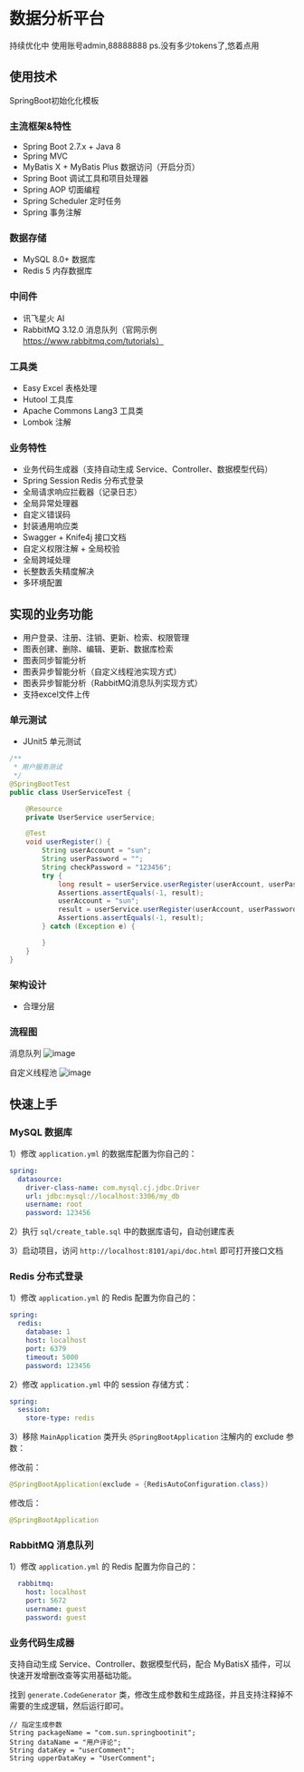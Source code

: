 # 数据分析平台

持续优化中 使用账号admin,88888888
ps.没有多少tokens了,悠着点用
## 使用技术

SpringBoot初始化化模板

### 主流框架&特性

- Spring Boot 2.7.x + Java 8
- Spring MVC
- MyBatis X + MyBatis Plus 数据访问（开启分页）
- Spring Boot 调试工具和项目处理器
- Spring AOP 切面编程
- Spring Scheduler 定时任务
- Spring 事务注解

### 数据存储

- MySQL 8.0+ 数据库
- Redis 5 内存数据库
  
### 中间件

- 讯飞星火 AI
- RabbitMQ 3.12.0 消息队列（官网示例 https://www.rabbitmq.com/tutorials）

### 工具类

- Easy Excel 表格处理
- Hutool 工具库
- Apache Commons Lang3 工具类
- Lombok 注解

### 业务特性

- 业务代码生成器（支持自动生成 Service、Controller、数据模型代码）
- Spring Session Redis 分布式登录
- 全局请求响应拦截器（记录日志）
- 全局异常处理器
- 自定义错误码
- 封装通用响应类
- Swagger + Knife4j 接口文档
- 自定义权限注解 + 全局校验
- 全局跨域处理
- 长整数丢失精度解决
- 多环境配置
  
## 实现的业务功能

- 用户登录、注册、注销、更新、检索、权限管理
- 图表创建、删除、编辑、更新、数据库检索
- 图表同步智能分析
- 图表异步智能分析（自定义线程池实现方式）
- 图表异步智能分析（RabbitMQ消息队列实现方式）
- 支持excel文件上传

### 单元测试

- JUnit5 单元测试

```java  
/**
 * 用户服务测试
 */
@SpringBootTest
public class UserServiceTest {

    @Resource
    private UserService userService;

    @Test
    void userRegister() {
        String userAccount = "sun";
        String userPassword = "";
        String checkPassword = "123456";
        try {
            long result = userService.userRegister(userAccount, userPassword, checkPassword);
            Assertions.assertEquals(-1, result);
            userAccount = "sun";
            result = userService.userRegister(userAccount, userPassword, checkPassword);
            Assertions.assertEquals(-1, result);
        } catch (Exception e) {

        }
    }
}
```

### 架构设计

- 合理分层

### 流程图

消息队列
![image](https://github.com/user-attachments/assets/2273daa1-fd93-44c5-8e83-e28685beaaca)

自定义线程池
![image](https://github.com/user-attachments/assets/12a508cd-9b29-4c0f-acfd-4e2b926d1524)



## 快速上手


### MySQL 数据库
1）修改 `application.yml` 的数据库配置为你自己的：

```yml
spring:
  datasource:
    driver-class-name: com.mysql.cj.jdbc.Driver
    url: jdbc:mysql://localhost:3306/my_db
    username: root
    password: 123456
```

2）执行 `sql/create_table.sql` 中的数据库语句，自动创建库表

3）启动项目，访问 `http://localhost:8101/api/doc.html` 即可打开接口文档

### Redis 分布式登录

1）修改 `application.yml` 的 Redis 配置为你自己的：

```yml
spring:
  redis:
    database: 1
    host: localhost
    port: 6379
    timeout: 5000
    password: 123456
```

2）修改 `application.yml` 中的 session 存储方式：

```yml
spring:
  session:
    store-type: redis
```

3）移除 `MainApplication` 类开头 `@SpringBootApplication` 注解内的 exclude 参数：

修改前：

```java
@SpringBootApplication(exclude = {RedisAutoConfiguration.class})
```

修改后：


```java
@SpringBootApplication
```

### RabbitMQ 消息队列

1）修改 `application.yml` 的 Redis 配置为你自己的：

```yml
  rabbitmq:
    host: localhost
    port: 5672
    username: guest
    password: guest
```

### 业务代码生成器

支持自动生成 Service、Controller、数据模型代码，配合 MyBatisX 插件，可以快速开发增删改查等实用基础功能。

找到 `generate.CodeGenerator` 类，修改生成参数和生成路径，并且支持注释掉不需要的生成逻辑，然后运行即可。

```
// 指定生成参数
String packageName = "com.sun.springbootinit";
String dataName = "用户评论";
String dataKey = "userComment";
String upperDataKey = "UserComment";
```
